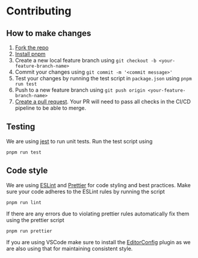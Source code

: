 # Contributing

## How to make changes
1. [Fork the repo](https://help.github.com/articles/fork-a-repo/)
2. [Install pnpm](https://pnpm.io/installation)
3. Create a new local feature branch using `git checkout -b <your-feature-branch-name>`
4. Commit your changes using `git commit -m '<commit message>'`
5. Test your changes by running the test script in `package.json` using `pnpm run test`
6. Push to a new feature branch using `git push origin <your-feature-branch-name>`
7. [Create a pull request](https://help.github.com/articles/creating-a-pull-request). Your PR will need to pass all checks in the CI/CD pipeline to be able to merge.

## Testing
We are using [jest](https://jestjs.io/) to run unit tests. Run the test script using
```
pnpm run test
```

## Code style
We are using [ESLint](https://eslint.org/) and [Prettier](https://prettier.io/) for code styling and best practices. Make sure your code adheres to the ESLint rules by running the script
```
pnpm run lint
```

If there are any errors due to violating prettier rules automatically fix them using the prettier script
```
pnpm run prettier
```

If you are using VSCode make sure to install the [EditorConfig](https://editorconfig.org/) plugin as we are also using that for maintaining consistent style.
